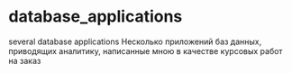 # database_applications
several database applications
Несколько приложений баз данных, приводящих аналитику, написанные мною в качестве курсовых работ на заказ
